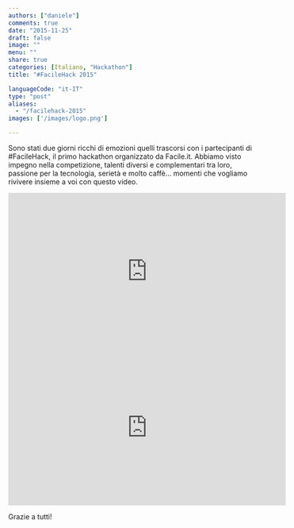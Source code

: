 ```yaml
---
authors: ["daniele"]
comments: true
date: "2015-11-25"
draft: false
image: ""
menu: ""
share: true
categories: [Italiano, "Hackathon"]
title: "#FacileHack 2015"

languageCode: "it-IT"
type: "post"
aliases:
  - "/facilehack-2015"
images: ['/images/logo.png']

---
```

Sono stati due giorni ricchi di emozioni quelli trascorsi con i partecipanti di #FacileHack, il primo hackathon organizzato da Facile.it.
Abbiamo visto impegno nella competizione, talenti diversi e complementari tra loro, passione per la tecnologia, serietà e molto caffè... momenti che vogliamo rivivere insieme a voi con questo video.

<iframe width="560" height="315" src="https://www.youtube.com/embed/7B8NtkvNXlQ" frameborder="0" allowfullscreen></iframe>

<iframe width="560" height="315" src="https://www.youtube.com/embed/oWWJX5WUZ8A" frameborder="0" allowfullscreen></iframe>

Grazie a tutti!
